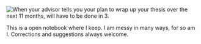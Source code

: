 
![When your advisor tells you your plan to wrap up your thesis over the next 11 months, will have to be done in 3.](https://media.giphy.com/media/eWLDhSJ206rUQ/giphy.gif)

This is a open notebook where I keep. I am messy in many ways, for so am I. Corrections and suggestions always welcome. 
